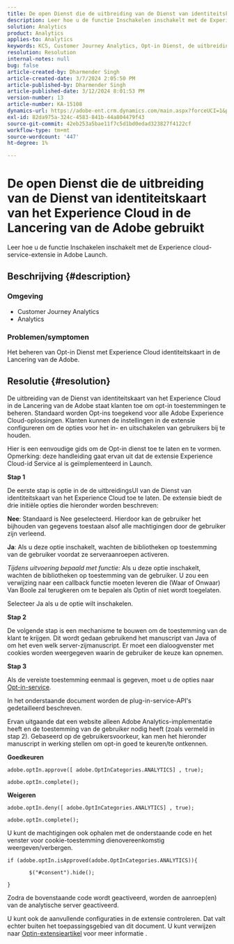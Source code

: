 ```yaml
---
title: De open Dienst die de uitbreiding van de Dienst van identiteitskaart van het Experience Cloud in de Lancering van de Adobe gebruikt
description: Leer hoe u de functie Inschakelen inschakelt met de Experience cloud-service-extensie in Adobe Launch.
solution: Analytics
product: Analytics
applies-to: Analytics
keywords: KCS, Customer Journey Analytics, Opt-in Dienst, de uitbreiding van de Dienst van identiteitskaart van het Experience Cloud, de Lancering van de Adobe, Adobe Analytics
resolution: Resolution
internal-notes: null
bug: false
article-created-by: Dharmender Singh
article-created-date: 3/7/2024 2:05:50 PM
article-published-by: Dharmender Singh
article-published-date: 3/12/2024 8:01:53 PM
version-number: 13
article-number: KA-15108
dynamics-url: https://adobe-ent.crm.dynamics.com/main.aspx?forceUCI=1&pagetype=entityrecord&etn=knowledgearticle&id=9324ddc9-8bdc-ee11-904d-6045bd006d92
exl-id: 82da975a-324c-4583-841b-44a804479f43
source-git-commit: 42eb253a5bae11f7c5d1bd0edad323827f4122cf
workflow-type: tm+mt
source-wordcount: '447'
ht-degree: 1%

---
```


# De open Dienst die de uitbreiding van de Dienst van identiteitskaart van het Experience Cloud in de Lancering van de Adobe gebruikt


Leer hoe u de functie Inschakelen inschakelt met de Experience cloud-service-extensie in Adobe Launch.

## Beschrijving {#description}


### Omgeving

- Customer Journey Analytics
- Analytics




### Problemen/symptomen

Het beheren van Opt-in Dienst met Experience Cloud identiteitskaart in de Lancering van de Adobe.


## Resolutie {#resolution}


De uitbreiding van de Dienst van identiteitskaart van het Experience Cloud in de Lancering van de Adobe staat klanten toe om opt-in toestemmingen te beheren. Standaard worden Opt-ins toegekend voor alle Adobe Experience Cloud-oplossingen. Klanten kunnen de instellingen in de extensie configureren om de opties voor het in- en uitschakelen van gebruikers bij te houden.

Hier is een eenvoudige gids om de Opt-in dienst toe te laten en te vormen.
<br>Opmerking: deze handleiding gaat ervan uit dat de extensie Experience Cloud-id Service al is geïmplementeerd in Launch.<br>


<b>Stap 1</b>

De eerste stap is optie in de de uitbreidingsUI van de Dienst van identiteitskaart van het Experience Cloud toe te laten. De extensie biedt de drie initiële opties die hieronder worden beschreven:

<b>Nee</b>: Standaard is Nee geselecteerd. Hierdoor kan de gebruiker het bijhouden van gegevens toestaan alsof alle machtigingen door de gebruiker zijn verleend.

<b>Ja</b>: Als u deze optie inschakelt, wachten de bibliotheken op toestemming van de gebruiker voordat ze serveraanroepen activeren.

*Tijdens uitvoering bepaald met functie:* Als u deze optie inschakelt, wachten de bibliotheken op toestemming van de gebruiker. U zou een verwijzing naar een callback functie moeten leveren die (Waar of Onwaar) Van Boole zal terugkeren om te bepalen als Optin of niet wordt toegelaten.

Selecteer Ja als u de optie wilt inschakelen.



<b>Stap 2</b>

De volgende stap is een mechanisme te bouwen om de toestemming van de klant te krijgen. Dit wordt gedaan gebruikend het manuscript van Java of om het even welk server-zijmanuscript. Er moet een dialoogvenster met cookies worden weergegeven waarin de gebruiker de keuze kan opnemen.



<b>Stap 3</b>

Als de vereiste toestemming eenmaal is gegeven, moet u de opties naar [Opt-in-service](https://experienceleague.adobe.com/docs/id-service/using/implementation/opt-in-service/launch.html).

In het onderstaande document worden de plug-in-service-API&#39;s gedetailleerd beschreven.

Ervan uitgaande dat een website alleen Adobe Analytics-implementatie heeft en de toestemming van de gebruiker nodig heeft (zoals vermeld in stap 2). Gebaseerd op de gebruikersvoorkeur, kan men het hieronder manuscript in werking stellen om opt-in goed te keuren/te ontkennen.

<b>Goedkeuren</b>


```
adobe.optIn.approve([ adobe.OptInCategories.ANALYTICS] , true);

adobe.optIn.complete();
```




<b>Weigeren</b>


```
adobe.optIn.deny([ adobe.OptInCategories.ANALYTICS] , true);

adobe.optIn.complete();
```




U kunt de machtigingen ook ophalen met de onderstaande code en het venster voor cookie-toestemming dienovereenkomstig weergeven/verbergen.


```
if (adobe.optIn.isApproved(adobe.OptInCategories.ANALYTICS)){

       $("#consent").hide();

}
```




Zodra de bovenstaande code wordt geactiveerd, worden de aanroep(en) van de analytische server geactiveerd.

U kunt ook de aanvullende configuraties in de extensie controleren. Dat valt echter buiten het toepassingsgebied van dit document. U kunt verwijzen naar [Optin-extensieartikel](https://experienceleague.adobe.com/docs/id-service/using/implementation/opt-in-service/launch.html) voor meer informatie .
